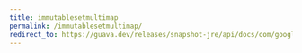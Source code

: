 ```yaml
---
title: immutablesetmultimap
permalink: /immutablesetmultimap/
redirect_to: https://guava.dev/releases/snapshot-jre/api/docs/com/google/common/collect/ImmutableSetMultimap.html
---
```

